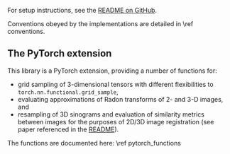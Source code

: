 <!---
Note: Inline maths is written between $ ... \f$ as this works with MathJax when uploaded as documentation.
-->

For setup instructions, see
the [README on GitHub](https://github.com/ewoprager/grangeat-2d-3d-register-pytorch/tree/main/Extension).

Conventions obeyed by the implementations are detailed in \ref conventions.

<h2> The PyTorch extension </h2>

This library is a PyTorch extension, providing a number of functions for:

- grid sampling of 3-dimensional tensors with different flexibilities to `torch.nn.functional.grid_sample`,
- evaluating approximations of Radon transforms of 2- and 3-D images, and
- resampling of 3D sinograms and evaluation of similarity metrics between images for the purposes of 2D/3D image
  registration (see paper referenced in
  the [README](https://github.com/ewoprager/grangeat-2d-3d-register-pytorch/tree/main/Extension)).

The functions are documented here: \ref pytorch_functions